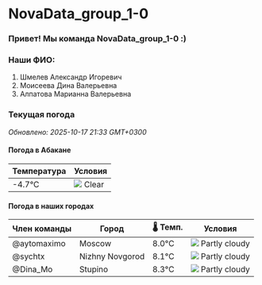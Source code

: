 # NovaData_group_1-0
### Привет! Мы команда NovaData_group_1-0 :)

### Наши ФИО:
1. Шмелев Александр Игоревич
2. Моисеева Дина Валерьевна
3. Алпатова Марианна Валерьевна

### Текущая погода
<!-- WEATHER:START -->
_Обновлено: 2025-10-17 21:33 GMT+0300_

#### Погода в Абакане

| Температура | Условия |
|-------------|----------|
| -4.7°C     | ![](https://cdn.weatherapi.com/weather/64x64/night/113.png) Clear |

#### Погода в наших городах

| Член команды  | Город               | 🌡️ Темп.  | Условия          |
|---------------|---------------------|-----------|--------------------|
| @aytomaximo    | Moscow              |    8.0°C | ![](https://cdn.weatherapi.com/weather/64x64/night/116.png) Partly cloudy |
| @sychtx        | Nizhny Novgorod     |    8.1°C | ![](https://cdn.weatherapi.com/weather/64x64/night/116.png) Partly cloudy |
| @Dina_Mo       | Stupino             |    8.3°C | ![](https://cdn.weatherapi.com/weather/64x64/night/116.png) Partly cloudy |

<!-- WEATHER:END -->
